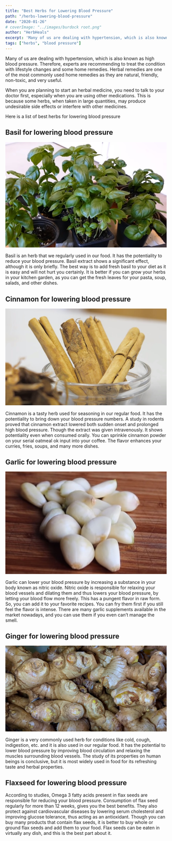 ```yaml
---
title: "Best Herbs for Lowering Blood Pressure"
path: "/herbs-lowering-blood-pressure"
date: "2020-01-26"
# coverImage: "../images/burdock root.png"
author: "HerbHeals"
excerpt: 'Many of us are dealing with hypertension, which is also known as high blood pressure. Therefore, experts are recommending to treat the condition with lifestyle changes and some home remedies. Herbal remedies are one of the most commonly used home remedies as they are natural, friendly, non-toxic, and very useful.'
tags: ["herbs", "blood pressure"]
---
```

Many of us are dealing with hypertension, which is also known as high blood pressure. Therefore, experts are recommending to treat the condition with lifestyle changes and some home remedies. Herbal remedies are one of the most commonly used home remedies as they are natural, friendly, non-toxic, and very useful.

When you are planning to start an herbal medicine, you need to talk to your doctor first, especially when you are using other medications. This is because some herbs, when taken in large quantities, may produce undesirable side effects or interfere with other medicines.
 
Here is a list of best herbs for lowering blood pressure

## Basil for lowering blood pressure

![Basil for lowering blood pressure](..//images/basil-for-energy.jpg)

Basil is an herb that we regularly used in our food. It has the potentiality to reduce your blood pressure. Basil extract shows a significant effect, although it is only briefly. The best way is to add fresh basil to your diet as it is easy and will not hurt you certainly. It is better if you can grow your herbs in your kitchen garden, as you can get the fresh leaves for your pasta, soup, salads, and other dishes.

## Cinnamon for lowering blood pressure
![Cinnamon for lowering blood pressure](..//images/cinnamon.jpg)

Cinnamon is a tasty herb used for seasoning in our regular food. It has the potentiality to bring down your blood pressure numbers. A study in rodents proved that cinnamon extract lowered both sudden onset and prolonged high blood pressure. Though the extract was given intravenously. It shows potentiality even when consumed orally. You can sprinkle cinnamon powder on your serial oatmeal ok input into your coffee. The flavor enhances your curries, fries, soups, and many more dishes.

## Garlic for lowering blood pressure
![Garlic for lowering blood pressure](..//images/garlic-for-loweing-blood-pressure.jpg)

Garlic can lower your blood pressure by increasing a substance in your body known as nitric oxide. Nitric oxide is responsible for relaxing your blood vessels and dilating them and thus lowers your blood pressure, by letting your blood flow more freely. This has a pungent flavor in raw form. So, you can add it to your favorite recipes. You can fry them first if you still feel the flavor is intense. There are many garlic supplements available in the market nowadays, and you can use them if you even can’t manage the smell.

## Ginger for lowering blood pressure
![Ginger for lowering blood pressure](..//images/ginger-for-lowering-blood-pressure.jpg)

Ginger is a very commonly used herb for conditions like cold, cough, indigestion, etc. and it is also used in our regular food. It has the potential to lower blood pressure by improving blood circulation and relaxing the muscles surrounding blood vessels. The study of its properties on human beings is conclusive, but it is most widely used in food for its refreshing taste and herbal properties.

## Flaxseed for lowering blood pressure

According to studies, Omega 3 fatty acids present in flax seeds are responsible for reducing your blood pressure. Consumption of flax seed regularly for more than 12 weeks, gives you the best benefits. They also protect against cardiovascular diseases by lowering serum cholesterol and improving glucose tolerance, thus acting as an antioxidant. Though you can buy many products that contain flax seeds, it is better to buy whole or ground flax seeds and add them to your food. Flax seeds can be eaten in virtually any dish, and this is the best part about it.

